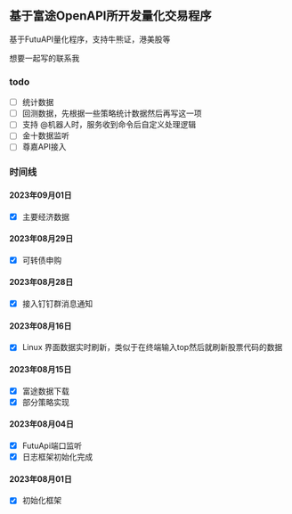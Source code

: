 ## 基于富途OpenAPI所开发量化交易程序

基于FutuAPI量化程序，支持牛熊证，港美股等

想要一起写的联系我

### todo

- [ ] 统计数据
- [ ] 回测数据，先根据一些策略统计数据然后再写这一项
- [ ] 支持 @机器人时，服务收到命令后自定义处理逻辑
- [ ] 金十数据监听
- [ ] 尊嘉API接入

### 时间线

#### 2023年09月01日

- [x] 主要经济数据

#### 2023年08月29日

- [x] 可转债申购

#### 2023年08月28日

- [x] 接入钉钉群消息通知

#### 2023年08月16日

- [x] Linux 界面数据实时刷新，类似于在终端输入top然后就刷新股票代码的数据

#### 2023年08月15日

- [x] 富途数据下载
- [x] 部分策略实现

#### 2023年08月04日

- [x] FutuApi端口监听
- [x] 日志框架初始化完成

#### 2023年08月01日

- [x] 初始化框架
